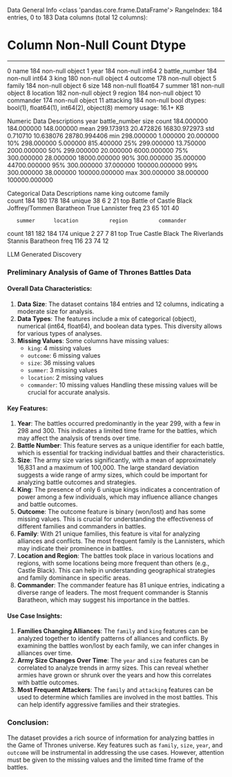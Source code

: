 
Data General Info
<class 'pandas.core.frame.DataFrame'>
RangeIndex: 184 entries, 0 to 183
Data columns (total 12 columns):
 #   Column         Non-Null Count  Dtype
---  ------         --------------  -----
 0   name           184 non-null    object
 1   year           184 non-null    int64
 2   battle_number  184 non-null    int64
 3   king           180 non-null    object
 4   outcome        178 non-null    object
 5   family         184 non-null    object
 6   size           148 non-null    float64
 7   summer         181 non-null    object
 8   location       182 non-null    object
 9   region         184 non-null    object
 10  commander      174 non-null    object
 11  attacking      184 non-null    bool
dtypes: bool(1), float64(1), int64(2), object(8)
memory usage: 16.1+ KB


Numeric Data Descriptions
             year  battle_number           size
count  184.000000     184.000000     148.000000
mean   299.173913      20.472826   16830.972973
std      0.710710      10.638076   28780.994406
min    298.000000       1.000000      20.000000
10%    298.000000       5.000000     815.400000
25%    299.000000      13.750000    2000.000000
50%    299.000000      20.000000    6000.000000
75%    300.000000      28.000000   18000.000000
90%    300.000000      35.000000   44700.000000
95%    300.000000      37.000000  100000.000000
99%    300.000000      38.000000  100000.000000
max    300.000000      38.000000  100000.000000

Categorical Data Descriptions
                          name                      king outcome     family  \
count                      184                       180     178        184
unique                      38                         6       2         21
top     Battle of Castle Black  Joffrey/Tommen Baratheon    True  Lannister
freq                        23                        65     101         40

       summer      location          region          commander
count     181           182             184                174
unique      2            27               7                 81
top      True  Castle Black  The Riverlands  Stannis Baratheon
freq      116            23              74                 12

LLM Generated Discovery
### Preliminary Analysis of Game of Thrones Battles Data

#### Overall Data Characteristics:
1. **Data Size**: The dataset contains 184 entries and 12 columns, indicating a moderate size for analysis.
2. **Data Types**: The features include a mix of categorical (object), numerical (int64, float64), and boolean data types. This diversity allows for various types of analyses.
3. **Missing Values**: Some columns have missing values:
   - `king`: 4 missing values
   - `outcome`: 6 missing values
   - `size`: 36 missing values
   - `summer`: 3 missing values
   - `location`: 2 missing values
   - `commander`: 10 missing values
   Handling these missing values will be crucial for accurate analysis.

#### Key Features:
1. **Year**: The battles occurred predominantly in the year 299, with a few in 298 and 300. This indicates a limited time frame for the battles, which may affect the analysis of trends over time.
2. **Battle Number**: This feature serves as a unique identifier for each battle, which is essential for tracking individual battles and their characteristics.
3. **Size**: The army size varies significantly, with a mean of approximately 16,831 and a maximum of 100,000. The large standard deviation suggests a wide range of army sizes, which could be important for analyzing battle outcomes and strategies.
4. **King**: The presence of only 6 unique kings indicates a concentration of power among a few individuals, which may influence alliance changes and battle outcomes.
5. **Outcome**: The outcome feature is binary (won/lost) and has some missing values. This is crucial for understanding the effectiveness of different families and commanders in battles.
6. **Family**: With 21 unique families, this feature is vital for analyzing alliances and conflicts. The most frequent family is the Lannisters, which may indicate their prominence in battles.
7. **Location and Region**: The battles took place in various locations and regions, with some locations being more frequent than others (e.g., Castle Black). This can help in understanding geographical strategies and family dominance in specific areas.
8. **Commander**: The commander feature has 81 unique entries, indicating a diverse range of leaders. The most frequent commander is Stannis Baratheon, which may suggest his importance in the battles.

#### Use Case Insights:
1. **Families Changing Alliances**: The `family` and `king` features can be analyzed together to identify patterns of alliances and conflicts. By examining the battles won/lost by each family, we can infer changes in alliances over time.
2. **Army Size Changes Over Time**: The `year` and `size` features can be correlated to analyze trends in army sizes. This can reveal whether armies have grown or shrunk over the years and how this correlates with battle outcomes.
3. **Most Frequent Attackers**: The `family` and `attacking` features can be used to determine which families are involved in the most battles. This can help identify aggressive families and their strategies.

### Conclusion:
The dataset provides a rich source of information for analyzing battles in the Game of Thrones universe. Key features such as `family`, `size`, `year`, and `outcome` will be instrumental in addressing the use cases. However, attention must be given to the missing values and the limited time frame of the battles.
